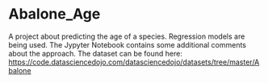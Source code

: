 # Abalone_Age
A project about predicting the age of a species. 
Regression models are being used.
The Jypyter Notebook contains some additional comments about the approach.
The dataset can be found here: https://code.datasciencedojo.com/datasciencedojo/datasets/tree/master/Abalone
